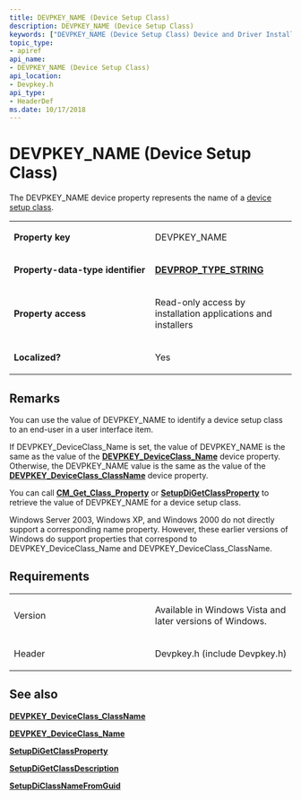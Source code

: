 ```yaml
---
title: DEVPKEY_NAME (Device Setup Class)
description: DEVPKEY_NAME (Device Setup Class)
keywords: ["DEVPKEY_NAME (Device Setup Class) Device and Driver Installation"]
topic_type:
- apiref
api_name:
- DEVPKEY_NAME (Device Setup Class)
api_location:
- Devpkey.h
api_type:
- HeaderDef
ms.date: 10/17/2018
---
```


# DEVPKEY_NAME (Device Setup Class)


The DEVPKEY_NAME device property represents the name of a [device setup class](./overview-of-device-setup-classes.md).

<table>
<colgroup>
<col width="50%" />
<col width="50%" />
</colgroup>
<tbody>
<tr class="odd">
<td align="left"><p><strong>Property key</strong></p></td>
<td align="left"><p>DEVPKEY_NAME</p></td>
</tr>
<tr class="even">
<td align="left"><p><strong>Property-data-type identifier</strong></p></td>
<td align="left"><p><a href="devprop-type-string.md" data-raw-source="[&lt;strong&gt;DEVPROP_TYPE_STRING&lt;/strong&gt;](devprop-type-string.md)"><strong>DEVPROP_TYPE_STRING</strong></a></p></td>
</tr>
<tr class="odd">
<td align="left"><p><strong>Property access</strong></p></td>
<td align="left"><p>Read-only access by installation applications and installers</p></td>
</tr>
<tr class="even">
<td align="left"><p><strong>Localized?</strong></p></td>
<td align="left"><p>Yes</p></td>
</tr>
</tbody>
</table>

 

## Remarks

You can use the value of DEVPKEY_NAME to identify a device setup class to an end-user in a user interface item.

If DEVPKEY_DeviceClass_Name is set, the value of DEVPKEY_NAME is the same as the value of the [**DEVPKEY_DeviceClass_Name**](devpkey-deviceclass-name.md) device property. Otherwise, the DEVPKEY_NAME value is the same as the value of the [**DEVPKEY_DeviceClass_ClassName**](devpkey-deviceclass-classname.md) device property.

You can call [**CM_Get_Class_Property**](/windows/win32/api/cfgmgr32/nf-cfgmgr32-cm_get_class_propertyw) or [**SetupDiGetClassProperty**](/windows/win32/api/setupapi/nf-setupapi-setupdigetclasspropertyw) to retrieve the value of DEVPKEY_NAME for a device setup class.

Windows Server 2003, Windows XP, and Windows 2000 do not directly support a corresponding name property. However, these earlier versions of Windows do support properties that correspond to DEVPKEY_DeviceClass_Name and DEVPKEY_DeviceClass_ClassName.

## Requirements

<table>
<colgroup>
<col width="50%" />
<col width="50%" />
</colgroup>
<tbody>
<tr class="odd">
<td align="left"><p>Version</p></td>
<td align="left"><p>Available in Windows Vista and later versions of Windows.</p></td>
</tr>
<tr class="even">
<td align="left"><p>Header</p></td>
<td align="left">Devpkey.h (include Devpkey.h)</td>
</tr>
</tbody>
</table>

## See also


[**DEVPKEY_DeviceClass_ClassName**](devpkey-deviceclass-classname.md)

[**DEVPKEY_DeviceClass_Name**](devpkey-deviceclass-name.md)

[**SetupDiGetClassProperty**](/windows/win32/api/setupapi/nf-setupapi-setupdigetclasspropertyw)

[**SetupDiGetClassDescription**](/windows/win32/api/setupapi/nf-setupapi-setupdigetclassdescriptiona)

[**SetupDiClassNameFromGuid**](/windows/win32/api/setupapi/nf-setupapi-setupdiclassnamefromguida)

 


